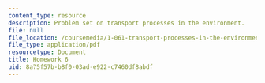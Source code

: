 ```yaml
---
content_type: resource
description: Problem set on transport processes in the environment.
file: null
file_location: /coursemedia/1-061-transport-processes-in-the-environment-fall-2008/8a75f57bb8f003ade922c7460df8abdf_f02homework6.pdf
file_type: application/pdf
resourcetype: Document
title: Homework 6
uid: 8a75f57b-b8f0-03ad-e922-c7460df8abdf
---
```

